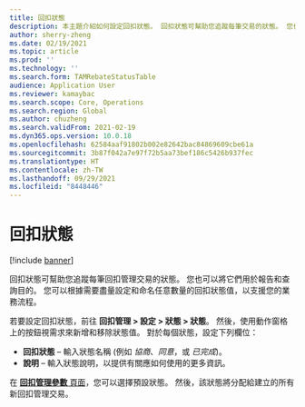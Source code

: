 ```yaml
---
title: 回扣狀態
description: 本主題介紹如何設定回扣狀態。 回扣狀態可幫助您追蹤每筆交易的狀態。 您也可以將它們用於報告和查詢目的。
author: sherry-zheng
ms.date: 02/19/2021
ms.topic: article
ms.prod: ''
ms.technology: ''
ms.search.form: TAMRebateStatusTable
audience: Application User
ms.reviewer: kamaybac
ms.search.scope: Core, Operations
ms.search.region: Global
ms.author: chuzheng
ms.search.validFrom: 2021-02-19
ms.dyn365.ops.version: 10.0.18
ms.openlocfilehash: 62584aaf91802b002e82642bac84869609cbe61a
ms.sourcegitcommit: 3b87f042a7e97f72b5aa73bef186c5426b937fec
ms.translationtype: HT
ms.contentlocale: zh-TW
ms.lasthandoff: 09/29/2021
ms.locfileid: "8448446"
---
```

# <a name="rebate-statuses"></a>回扣狀態

[!include [banner](../includes/banner.md)]

回扣狀態可幫助您追蹤每筆回扣管理交易的狀態。 您也可以將它們用於報告和查詢目的。 您可以根據需要盡量設定和命名任意數量的回扣狀態值，以支援您的業務流程。 

若要設定回扣狀態，前往 **回扣管理 \> 設定 \> 狀態 \> 狀態**。 然後，使用動作窗格上的按鈕視需求來新增和移除狀態值。 對於每個狀態，設定下列欄位：

- **回扣狀態** – 輸入狀態名稱 (例如 *協商*、*同意*，或 *已完成*)。
- **說明** – 輸入狀態說明，以提供有關應如何使用的更多資訊。

在 [**回扣管理參數** 頁面](rebate-management-parameters.md)，您可以選擇預設狀態。 然後，該狀態將分配給建立的所有新回扣管理交易。
